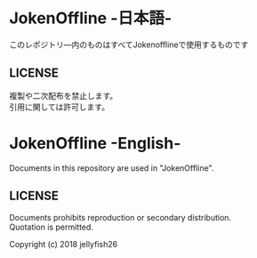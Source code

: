 # JokenOffline -日本語-
このレポジトリ―内のものはすべてJokenofflineで使用するものです  
  
## LICENSE
複製や二次配布を禁止します。  
引用に関しては許可します。  

# JokenOffline -English-
Documents in this repository are used in "JokenOffline".  

## LICENSE
Documents prohibits reproduction or secondary distribution.  
Quotation is permitted.  
  
Copyright (c) 2018 jellyfish26
